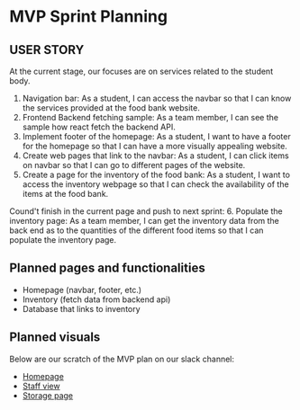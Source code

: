 # MVP Sprint Planning

## USER STORY
At the current stage, our focuses are on services related to the student body.
1. Navigation bar: As a student, I can access the navbar so that I can know the services provided at the food bank website.
2. Frontend Backend fetching sample: As a team member, I can see the sample how react fetch the backend API.
3. Implement footer of the homepage: As a student, I want to have a footer for the homepage so that I can have a more visually appealing website.
4. Create web pages that link to the navbar: As a student, I can click items on navbar so that I can go to different pages of the website.
5. Create a page for the inventory of the food bank: As a student, I want to access the inventory webpage so that I can check the availability of the items at the food bank.

Cound't finish in the current page and push to next sprint:
6. Populate the inventory page: As a team member, I can get the inventory data from the back end as to the quantities of the different food items so that I can populate the inventory page.

## Planned pages and functionalities
- Homepage (navbar, footer, etc.)
- Inventory (fetch data from backend api)
- Database that links to inventory

## Planned visuals
Below are our scratch of the MVP plan on our slack channel:
- [Homepage](https://ucsb-cs148-s21.slack.com/files/U01TGFPTP25/F01UZRYFM9R/image.png)
- [Staff view](https://ucsb-cs148-s21.slack.com/files/U01TGFPTP25/F01UVSHB5SM/staff_view.png)
- [Storage page](https://ucsb-cs148-s21.slack.com/files/U01TGFPTP25/F01UHEMSDUK/main_page.png)
